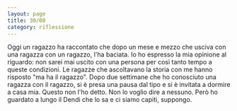 ```yaml
--- 
layout: page
title: 30/08
category: riflessione
---
```


Oggi un ragazzo ha raccontato che dopo un mese e mezzo che usciva con una
ragazza con un ragazzo, l'ha baciata. Io ho espresso la mia opinione al
riguardo: non sarei mai uscito con una persona per così tanto tempo a queste
condizioni. Le ragazze che ascoltavano la storia con me hanno risposto "ma ha il
ragazzo". Dopo due settimane che ho conosciuto una ragazza con il ragazzo, si è
presa una pausa dal tipo e si è invitata a dormire a casa mia. Questo non l'ho 
detto. Non lo voglio dire a nessuno. Però ho guardato a lungo il Dendi che lo sa 
e ci siamo capiti, suppongo.
